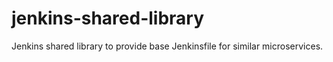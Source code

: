 # jenkins-shared-library
 Jenkins shared library to provide base Jenkinsfile for similar microservices.
